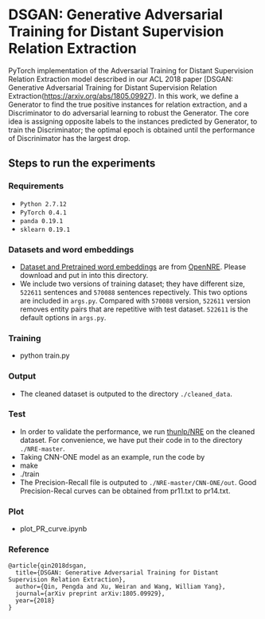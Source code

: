 # DSGAN: Generative Adversarial Training for Distant Supervision Relation Extraction

PyTorch implementation of the Adversarial Training for Distant Supervision Relation Extraction model described in our ACL 2018 paper [DSGAN: Generative Adversarial Training for Distant Supervision Relation Extraction(https://arxiv.org/abs/1805.09927). In this work, we define a Generator to find the true positive instances for relation extraction, and a Discriminator to do adversarial learning to robust the Generator. The core idea is assigning opposite labels to the instances predicted by Generator, to train the Discriminator; the optimal epoch is obtained until the performance of Discrinimator has the largest drop.

## Steps to run the experiments

### Requirements
* ``Python 2.7.12 ``
* ``PyTorch 0.4.1``
* ``panda 0.19.1``
* ``sklearn 0.19.1``

### Datasets and word embeddings
* [Dataset and Pretrained word embeddings](https://pan.baidu.com/s/1WBJs0Ta7vj-D5Mcy0X_OWQ) are from [OpenNRE](https://github.com/thunlp/OpenNRE). Please download and put in into this directory.
* We include two versions of training dataset; they have different size, ``522611`` sentences and ``570088`` sentences repectively. This two options are included in ``args.py``. Compared with ``570088`` version, ``522611`` version removes entity pairs that are repetitive with test dataset. ``522611`` is the default options in ``args.py``.

### Training
* python train.py

### Output
* The cleaned dataset is outputed to the directory ``./cleaned_data``. 

### Test
* In order to validate the performance, we run [thunlp/NRE](https://github.com/thunlp/NRE) on the cleaned dataset. For convenience, we have put their code in to the directory ``./NRE-master``. 
* Taking CNN-ONE model as an example, run the code by
* make
* ./train
* The Precision-Recall file is outputed to ``./NRE-master/CNN-ONE/out``. Good Precision-Recal curves can be obtained from pr11.txt to pr14.txt.

### Plot
* plot_PR_curve.ipynb

### Reference
```
@article{qin2018dsgan,
  title={DSGAN: Generative Adversarial Training for Distant Supervision Relation Extraction},
  author={Qin, Pengda and Xu, Weiran and Wang, William Yang},
  journal={arXiv preprint arXiv:1805.09929},
  year={2018}
}
```
